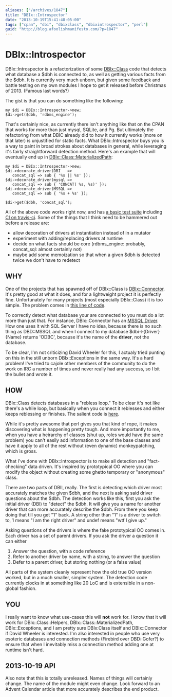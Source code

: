 ```yaml
---
aliases: ["/archives/1847"]
title: "DBIx::Introspector"
date: "2013-10-19T15:41:48-05:00"
tags: ["cpan", "dbi", "dbixclass", "dbixintrospector", "perl"]
guid: "http://blog.afoolishmanifesto.com/?p=1847"
---
```

# DBIx::Introspector

DBIx::Introspector is a refactorization of some [DBIx::Class](https://metacpan.org/module/RIBASUSHI/DBIx-Class-0.08250/lib/DBIx/Class.pm) code that detects what database a $dbh is connected to, as well as getting various facts from the $dbh. It is currently very much unborn, but given some feedback and battle testing on my own modules I hope to get it released before Christmas of 2013. (Famous last words?)

The gist is that you can do something like the following:

    my $di = DBIx::Introspector->new;
    $di->get($dbh, 'rdbms_engine');

That's certainly nice, as currently there isn't anything like that on the CPAN that works for more than just mysql, SQLite, and Pg. But ultimately the refactoring from what DBIC already did to how it currently works (more on that later) is unjustified for static facts. What DBIx::Introspector buys you is a way to paint in broad strokes about databases in general, while leveraging it's fairly straightforward detection method. Here's an example that will eventually end up in [DBIx::Class::MaterializedPath](https://metacpan.org/module/DBIx::Class::MaterializedPath):

    my $di = DBIx::Introspector->new;
    $di->decorate_driver(DBI   =>
       concat_sql => sub { '%s || %s' });
    $di->decorate_driver(mysql =>
       concat_sql => sub { 'CONCAT( %s, %s)' });
    $di->decorate_driver(MSSQL =>
       concat_sql => sub { '%s + %s' });

    $di->get($dbh, 'concat_sql');

All of the above code works right now, and has [a basic test suite](https://github.com/frioux/DBIx-Introspector/tree/13bd4629a9ec456f50e19999433b1be8cc479389/t) including [CI on travis-ci](https://travis-ci.org/frioux/DBIx-Introspector/builds). Some of the things that I think need to be hammered out before a release are:

- allow decoration of drivers at instantiation instead of in a mutator
- experiment with adding/replacing drivers at runtime
- decide on what facts should be core (rdbms\_engine: probably, concat\_sql: almost certainly not)
- maybe add some memoization so that when a given $dbh is detected twice we don't have to redetect

## WHY

One of the projects that has spawned off of DBIx::Class is [DBIx::Connector](https://metacpan.org/module/DBIx::Connector). It's pretty good at what it does, and for a lightweight project it is perfectly fine. Unfortunately for many projects (most especially DBIx::Class) it is too simple. The problem comes in [this line of code](https://metacpan.org/source/DWHEELER/DBIx-Connector-0.53/lib/DBIx/Connector.pm#L59).

To correctly detect what database your are connected to you must do a lot more than just that. For instance, DBIx::Connector has an [MSSQL Driver](https://metacpan.org/module/DBIx::Connector::Driver::MSSQL). How one uses it with SQL Server I have no idea, because there is no such thing as DBD::MSSQL and when I connect to my database $dbi->\{Driver\}\{Name\} returns 'ODBC', because it's the name of the **driver**, not the database.

To be clear, I'm not criticizing David Wheeler for this, I actualy tried punting on this in the still unborn DBIx::Exceptions in the same way. It's a hard problem! I've tried to cajole other members of the community to do the work on IRC a number of times and never really had any success, so I bit the bullet and wrote it.

## HOW

DBIx::Class detects databases in a "rebless loop." To be clear it's not like there's a while loop, but basically when you connect it reblesses and either keeps reblessing or finishes. The salient code is [here](https://metacpan.org/source/RIBASUSHI/DBIx-Class-0.08250/lib/DBIx/Class/Storage/DBI.pm#L1233).

While it's pretty awesome that perl gives you that kind of rope, it makes discovering what is happening pretty tough. And more importantly to me, when you have a heirarchy of classes (shut up, roles would have the same problem) you can't easily add information to one of the base classes and have it apply to all of the rest without (even dynamic) monkeypatching, which is gross.

What I've done with DBIx::Introspector is to make all detection and "fact-checking" data driven. It's inspired by prototypical OO where you can modify the object without creating some ghetto temporary or "anonymous" class.

There are two parts of DBII, really. The first is detecting which driver most accurately matches the given $dbh, and the next is asking said driver questions about the $dbh. The detection works like this, first you ask the initial driver (DBI) to "detect" the $dbh. It will give you a name for another driver that can more accurately describe the $dbh. From there you keep doing that till you get "1" back. A string other than "1" is a driver to switch to, 1 means "I am the right driver" and undef means "wtf I give up."

Asking questions of the drivers is where the fake prototypical OO comes in. Each driver has a set of parent drivers. If you ask the driver a question it can either

1. Answer the question, with a code reference
2. Refer to another driver by name, with a string, to answer the question
3. Defer to a parent driver, but storing nothing (or a false value)

All parts of the system cleanly represent how the old true OO version worked, but in a much smaller, simpler system. The detection code currently clocks in at something like 20 LoC and is extensible in a non-global fashion.

## YOU

I really want to know what use-cases this will **not** work for. I know that it will work for DBIx::Class::Helpers, DBIx::Class::MaterializedPath, DBIx::Exceptions, and I am pretty sure DBIx:Class itself and DBIx::Connector if David Wheeler is interested. I'm also interested in people who use very esoteric databases and connection methods (Firebird over DBD::Gofer?) to ensure that when I inevitably miss a connection method adding one at runtime isn't hard.

## 2013-10-19 API

Also note that this is totally unreleased. Names of things will certainly change. The name of the module might even change. Look forward to an Advent Calendar article that more accurately describes the end product.

